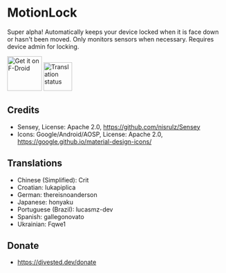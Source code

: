 MotionLock
==========

Super alpha!
Automatically keeps your device locked when it is face down or hasn't been moved.
Only monitors sensors when necessary.
Requires device admin for locking.

[<img src="https://fdroid.gitlab.io/artwork/badge/get-it-on.png"
     alt="Get it on F-Droid"
     height="80">](https://f-droid.org/packages/us.spotco.motionlock/)
[<img src="https://hosted.weblate.org/widget/divestos/motionlock/287x66-grey.png"
     alt="Translation status"
     height="66">](https://hosted.weblate.org/engage/divestos/)

Credits
-------
- Sensey, License: Apache 2.0, https://github.com/nisrulz/Sensey
- Icons: Google/Android/AOSP, License: Apache 2.0, https://google.github.io/material-design-icons/

Translations
------------
- Chinese (Simplified): Crit
- Croatian: lukapiplica
- German: thereisnoanderson
- Japanese: honyaku
- Portuguese (Brazil): lucasmz-dev
- Spanish: gallegonovato
- Ukrainian: Fqwe1

Donate
-------
- https://divested.dev/donate
